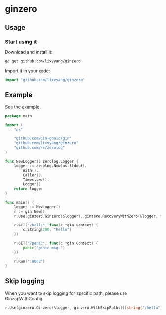 # ginzero

## Usage

### Start using it

Download and install it:

```sh
go get github.com/lixvyang/ginzero
```

Import it in your code:

```go
import "github.com/lixvyang/ginzero"
```

## Example

See the [example](_examples/example01/main.go).

```go
package main

import (
	"os"

	"github.com/gin-gonic/gin"
	"github.com/lixvyang/ginzero"
	"github.com/rs/zerolog"
)

func NewLogger() zerolog.Logger {
	logger := zerolog.New(os.Stdout).
		With().
		Caller().
		Timestamp().
		Logger()
	return logger
}

func main() {
	logger := NewLogger()
	r := gin.New()
	r.Use(ginzero.Ginzero(&logger), ginzero.RecoveryWithZero(&logger, true))

	r.GET("/hello", func(c *gin.Context) {
		c.String(200, "hello")
	})

	r.GET("/panic", func(c *gin.Context) {
		panic("panic msg.")
	})

	r.Run(":8002")
}
```

## Skip logging

When you want to skip logging for specific path,
please use GinzapWithConfig

```go
r.Use(ginzero.Ginzero(&logger, ginzero.WithSkipPaths([]string{"/hello"})))
```
